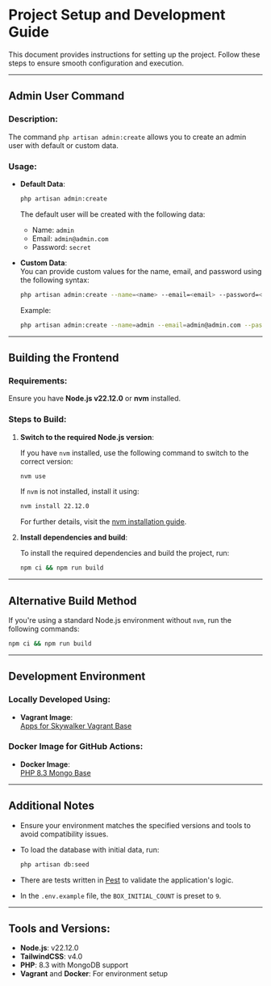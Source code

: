 # Project Setup and Development Guide

This document provides instructions for setting up the project. Follow these steps to ensure smooth configuration and execution.

---

## Admin User Command

### Description:

The command `php artisan admin:create` allows you to create an admin user with default or custom data.

### Usage:

- **Default Data**:

    ```bash
    php artisan admin:create
    ```

    The default user will be created with the following data:

    - Name: `admin`
    - Email: `admin@admin.com`
    - Password: `secret`

- **Custom Data**:  
  You can provide custom values for the name, email, and password using the following syntax:

    ```bash
    php artisan admin:create --name=<name> --email=<email> --password=<password>
    ```

    Example:

    ```bash
    php artisan admin:create --name=admin --email=admin@admin.com --password=secret
    ```

---

## Building the Frontend

### Requirements:

Ensure you have **Node.js v22.12.0** or **nvm** installed.

### Steps to Build:

1. **Switch to the required Node.js version**:

    If you have `nvm` installed, use the following command to switch to the correct version:

    ```bash
    nvm use
    ```

    If `nvm` is not installed, install it using:

    ```bash
    nvm install 22.12.0
    ```

    For further details, visit the [nvm installation guide](https://github.com/nvm-sh/nvm).

2. **Install dependencies and build**:

    To install the required dependencies and build the project, run:

    ```bash
    npm ci && npm run build
    ```

---

## Alternative Build Method

If you're using a standard Node.js environment without `nvm`, run the following commands:

```bash
npm ci && npm run build
```

---

## Development Environment

### Locally Developed Using:

- **Vagrant Image**:  
  [Apps for Skywalker Vagrant Base](https://portal.cloud.hashicorp.com/vagrant/discover/appsforskywalker/base)

### Docker Image for GitHub Actions:

- **Docker Image**:  
  [PHP 8.3 Mongo Base](https://hub.docker.com/repository/docker/appsforskywalker/php-8.3-mongo-base/general)

---

## Additional Notes

- Ensure your environment matches the specified versions and tools to avoid compatibility issues.
- To load the database with initial data, run:

    ```bash
    php artisan db:seed
    ```

- There are tests written in [Pest](https://pestphp.com/) to validate the application's logic.
- In the `.env.example` file, the `BOX_INITIAL_COUNT` is preset to `9`.

---

## Tools and Versions:

- **Node.js**: v22.12.0
- **TailwindCSS**: v4.0
- **PHP**: 8.3 with MongoDB support
- **Vagrant** and **Docker**: For environment setup
